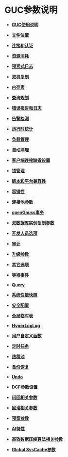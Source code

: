 # GUC参数说明<a name="ZH-CN_TOPIC_0289899843"></a>

-   **[GUC使用说明](GUC使用说明.md)**  

-   **[文件位置](文件位置.md)**  

-   **[连接和认证](连接和认证.md)**  

-   **[资源消耗](资源消耗.md)**  

-   **[预写式日志](预写式日志.md)**  

-   **[双机复制](双机复制.md)**  

-   **[内存表](内存表.md)**  

-   **[查询规划](查询规划.md)**  

-   **[错误报告和日志](错误报告和日志.md)**  

-   **[告警检测](告警检测.md)**  

-   **[运行时统计](运行时统计.md)**  

-   **[负载管理](负载管理.md)**  

-   **[自动清理](自动清理.md)**  

-   **[客户端连接缺省设置](客户端连接缺省设置.md)**  

-   **[锁管理](锁管理.md)**  

-   **[版本和平台兼容性](版本和平台兼容性.md)**  

-   **[容错性](容错性.md)**  

-   **[连接池参数](连接池参数.md)**  

-   **[openGauss事务](openGauss事务.md)**  

-   **[双数据库实例复制参数](双数据库实例复制参数.md)**  

-   **[开发人员选项](开发人员选项.md)**  

-   **[审计](审计.md)**  

-   **[升级参数](升级参数.md)**  

-   **[其它选项](其它选项.md)**  

-   **[等待事件](等待事件.md)**  

-   **[Query](Query-32.md)**  

-   **[系统性能快照](系统性能快照.md)**  

-   **[安全配置](安全配置.md)**  

-   **[全局临时表](全局临时表.md)**  

-   **[HyperLogLog](HyperLogLog.md)**  

-   **[用户自定义函数](用户自定义函数-33.md)**  

-   **[定时任务](定时任务.md)**  

-   **[线程池](线程池.md)**  

-   **[备份恢复](备份恢复.md)**  

-   **[Undo](Undo.md)**  

-   **[DCF参数设置](DCF参数设置.md)**  

-   **[闪回相关参数](闪回相关参数.md)**  

-   **[回滚相关参数](回滚相关参数.md)**  

-   **[预留参数](预留参数.md)**  

-   **[AI特性](AI特性.md)**  

-   **[高效数据压缩算法相关参数](高效数据压缩算法相关参数.md)**  

-   **[Global SysCache参数](Global-SysCache参数.md)**  
